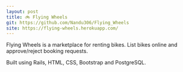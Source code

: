 ```yaml
---
layout: post
title: 🚲 Flying Wheels
git: https://github.com/Nandu306/Flying_Wheels
site: https://flying-wheels.herokuapp.com/
---
```


Flying Wheels is a marketplace for renting bikes. List bikes online and approve/reject booking requests.

Built using Rails, HTML, CSS, Bootstrap and PostgreSQL.
